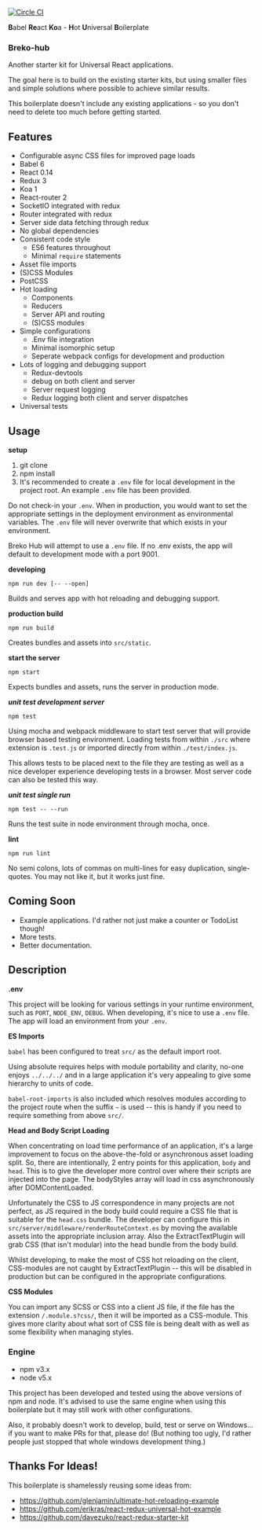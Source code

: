 [![Circle CI](https://circleci.com/gh/tomatau/breko-hub.svg?style=svg)](https://circleci.com/gh/tomatau/breko-hub)

**B**abel **Re**act **Ko**a - **H**ot **U**niversal **B**oilerplate
### Breko-hub

Another starter kit for Universal React applications.

The goal here is to build on the existing starter kits, but using smaller files and simple solutions where possible to achieve similar results.

This boilerplate doesn't include any existing applications - so you don't need to delete too much before getting started.

## Features

- Configurable async CSS files for improved page loads
- Babel 6
- React 0.14
- Redux 3
- Koa 1
- React-router 2
- SocketIO integrated with redux
- Router integrated with redux
- Server side data fetching through redux
- No global dependencies
- Consistent code style
  + ES6 features throughout
  + Minimal `require` statements
- Asset file imports
- (S)CSS Modules
- PostCSS
- Hot loading
  + Components
  + Reducers
  + Server API and routing
  + (S)CSS modules
- Simple configurations
  + .Env file integration
  + Minimal isomorphic setup
  + Seperate webpack configs for development and production
- Lots of logging and debugging support
  + Redux-devtools
  + debug on both client and server
  + Server request logging
  + Redux logging both client and server dispatches
- Universal tests

## Usage

**setup**

1. git clone
2. npm install
3. It's recommended to create a `.env` file for local development in the project root. An example `.env` file has been provided.

Do not check-in your `.env`. When in production, you would want to set the appropriate settings in the deployment environment as environmental variables. The `.env` file will never overwrite that which exists in your environment.

Breko Hub will attempt to use a `.env` file. If no .env exists, the app will default to development mode with a port 9001.

**developing**
```shell
npm run dev [-- --open]
```

Builds and serves app with hot reloading and debugging support.

**production build**
```shell
npm run build
```

Creates bundles and assets into `src/static`.

**start the server**
```shell
npm start
```

Expects bundles and assets, runs the server in production mode.

***unit test development server***
```shell
npm test
```

Using mocha and webpack middleware to start test server that will provide browser based testing environment. Loading tests from within `./src` where extension is `.test.js` or imported directly from within `./test/index.js`.

This allows tests to be placed next to the file they are testing as well as a nice developer experience developing tests in a browser. Most server code can also be tested this way.

***unit test single run***
```shell
npm test -- --run
```

Runs the test suite in node environment through mocha, once.

**lint**
```
npm run lint
```

No semi colons, lots of commas on multi-lines for easy duplication, single-quotes. You may not like it, but it works just fine.

## Coming Soon

- Example applications. I'd rather not just make a counter or TodoList though!
- More tests.
- Better documentation.

## Description

**.env**

This project will be looking for various settings in your runtime environment, such as `PORT`, `NODE_ENV`, `DEBUG`. When developing, it's nice to use a `.env` file. The app will load an environment from your `.env`.

**ES Imports**

`babel` has been configured to treat `src/` as the default import root. 

Using absolute requires helps with module portability and clarity, no-one enjoys `../../../` and in a large application it's very appealing to give some hierarchy to units of code.

`babel-root-imports` is also included which resolves modules according to the project route when the suffix `~` is used -- this is handy if you need to require something from above `src/`.


**Head and Body Script Loading**

When concentrating on load time performance of an application, it's a large improvement to focus on the above-the-fold or asynchronous asset loading split. So, there are intentionally, 2 entry points for this application, `body` and `head`. This is to give the developer more control over where their scripts are injected into the page. The bodyStyles array will load in css asynchronously after DOMContentLoaded.

Unfortunately the CSS to JS correspondence in many projects are not perfect, as JS required in the body build could require a CSS file that is suitable for the `head.css` bundle. The developer can configure this in `src/server/middleware/renderRouteContext.es` by moving the available assets into the appropriate inclusion array.  Also the ExtractTextPlugin will grab CSS (that isn't modular) into the head bundle from the body build.

Whilst developing, to make the most of CSS hot reloading on the client, CSS-modules are not caught by ExtractTextPlugin -- this will be disabled in production but can be configured in the appropriate configurations.

**CSS Modules**

You can import any SCSS or CSS into a client JS file, if the file has the extension `/.module.s?css/`, then it will be imported as a CSS-module. This gives more clarity about what sort of CSS file is being dealt with as well as some flexibility when managing styles.

### Engine
- npm v3.x
- node v5.x

This project has been developed and tested using the above versions of npm and node. It's advised to use the same engine when using this boilerplate but it may still work with other configurations.

Also, it probably doesn't work to develop, build, test or serve on Windows... if you want to make PRs for that, please do! (But nothing too ugly, I'd rather people just stopped that whole windows development thing.)

## Thanks For Ideas!

This boilerplate is shamelessly reusing some ideas from:

- https://github.com/glenjamin/ultimate-hot-reloading-example
- https://github.com/erikras/react-redux-universal-hot-example
- https://github.com/davezuko/react-redux-starter-kit
